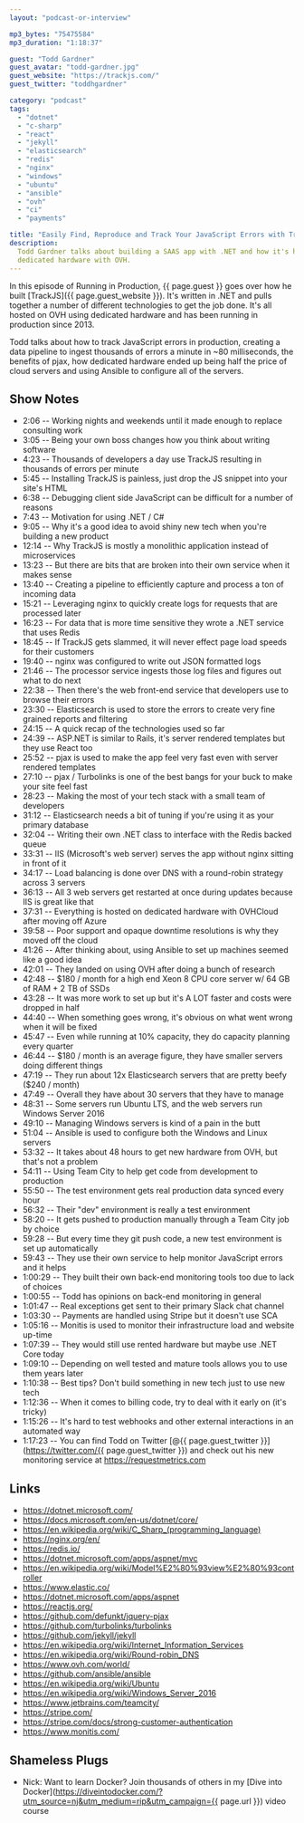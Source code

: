 ```yaml
---
layout: "podcast-or-interview"

mp3_bytes: "75475584"
mp3_duration: "1:18:37"

guest: "Todd Gardner"
guest_avatar: "todd-gardner.jpg"
guest_website: "https://trackjs.com/"
guest_twitter: "toddhgardner"

category: "podcast"
tags:
  - "dotnet"
  - "c-sharp"
  - "react"
  - "jekyll"
  - "elasticsearch"
  - "redis"
  - "nginx"
  - "windows"
  - "ubuntu"
  - "ansible"
  - "ovh"
  - "ci"
  - "payments"

title: "Easily Find, Reproduce and Track Your JavaScript Errors with TrackJS"
description:
  Todd Gardner talks about building a SAAS app with .NET and how it's hosted on
  dedicated hardware with OVH.
---
```


In this episode of Running in Production, {{ page.guest }} goes over how he
built [TrackJS]({{ page.guest_website }}). It's written in .NET and pulls
together a number of different technologies to get the job done. It's all
hosted on OVH using dedicated hardware and has been running in production since
2013.

Todd talks about how to track JavaScript errors in production, creating a
data pipeline to ingest thousands of errors a minute in ~80 milliseconds, the
benefits of pjax, how dedicated hardware ended up being half the price of
cloud servers and using Ansible to configure all of the servers.

## Show Notes

- 2:06 -- Working nights and weekends until it made enough to replace consulting work
- 3:05 -- Being your own boss changes how you think about writing software
- 4:23 -- Thousands of developers a day use TrackJS resulting in thousands of errors per minute
- 5:45 -- Installing TrackJS is painless, just drop the JS snippet into your site's HTML
- 6:38 -- Debugging client side JavaScript can be difficult for a number of reasons
- 7:43 -- Motivation for using .NET / C#
- 9:05 -- Why it's a good idea to avoid shiny new tech when you're building a new product
- 12:14 -- Why TrackJS is mostly a monolithic application instead of microservices
- 13:23 -- But there are bits that are broken into their own service when it makes sense
- 13:40 -- Creating a pipeline to efficiently capture and process a ton of incoming data
- 15:21 -- Leveraging nginx to quickly create logs for requests that are processed later
- 16:23 -- For data that is more time sensitive they wrote a .NET service that uses Redis
- 18:45 -- If TrackJS gets slammed, it will never effect page load speeds for their customers
- 19:40 -- nginx was configured to write out JSON formatted logs
- 21:46 -- The processor service ingests those log files and figures out what to do next
- 22:38 -- Then there's the web front-end service that developers use to browse their errors
- 23:30 -- Elasticsearch is used to store the errors to create very fine grained reports and filtering
- 24:15 -- A quick recap of the technologies used so far
- 24:39 -- ASP.NET is similar to Rails, it's server rendered templates but they use React too
- 25:52 -- pjax is used to make the app feel very fast even with server rendered templates
- 27:10 -- pjax / Turbolinks is one of the best bangs for your buck to make your site feel fast
- 28:23 -- Making the most of your tech stack with a small team of developers
- 31:12 -- Elasticsearch needs a bit of tuning if you're using it as your primary database
- 32:04 -- Writing their own .NET class to interface with the Redis backed queue
- 33:31 -- IIS (Microsoft's web server) serves the app without nginx sitting in front of it
- 34:17 -- Load balancing is done over DNS with a round-robin strategy across 3 servers
- 36:13 -- All 3 web servers get restarted at once during updates because IIS is great like that
- 37:31 -- Everything is hosted on dedicated hardware with OVHCloud after moving off Azure
- 39:58 -- Poor support and opaque downtime resolutions is why they moved off the cloud
- 41:26 -- After thinking about, using Ansible to set up machines seemed like a good idea
- 42:01 -- They landed on using OVH after doing a bunch of research
- 42:48 -- $180 / month for a high end Xeon 8 CPU core server w/ 64 GB of RAM + 2 TB of SSDs
- 43:28 -- It was more work to set up but it's A LOT faster and costs were dropped in half
- 44:40 -- When something goes wrong, it's obvious on what went wrong when it will be fixed
- 45:47 -- Even while running at 10% capacity, they do capacity planning every quarter
- 46:44 -- $180 / month is an average figure, they have smaller servers doing different things
- 47:19 -- They run about 12x Elasticsearch servers that are pretty beefy ($240 / month)
- 47:49 -- Overall they have about 30 servers that they have to manage
- 48:31 -- Some servers run Ubuntu LTS, and the web servers run Windows Server 2016
- 49:10 -- Managing Windows servers is kind of a pain in the butt
- 51:04 -- Ansible is used to configure both the Windows and Linux servers
- 53:32 -- It takes about 48 hours to get new hardware from OVH, but that's not a problem
- 54:11 -- Using Team City to help get code from development to production
- 55:50 -- The test environment gets real production data synced every hour
- 56:32 -- Their "dev" environment is really a test environment
- 58:20 -- It gets pushed to production manually through a Team City job by choice
- 59:28 -- But every time they git push code, a new test environment is set up automatically
- 59:43 -- They use their own service to help monitor JavaScript errors and it helps
- 1:00:29 -- They built their own back-end monitoring tools too due to lack of choices
- 1:00:55 -- Todd has opinions on back-end monitoring in general
- 1:01:47 -- Real exceptions get sent to their primary Slack chat channel
- 1:03:30 -- Payments are handled using Stripe but it doesn't use SCA
- 1:05:16 -- Monitis is used to monitor their infrastructure load and website up-time 
- 1:07:39 -- They would still use rented hardware but maybe use .NET Core today
- 1:09:10 -- Depending on well tested and mature tools allows you to use them years later
- 1:10:38 -- Best tips? Don't build something in new tech just to use new tech 
- 1:12:36 -- When it comes to billing code, try to deal with it early on (it's tricky)
- 1:15:26 -- It's hard to test webhooks and other external interactions in an automated way
- 1:17:23 -- You can find Todd on Twitter [@{{ page.guest_twitter }}](https://twitter.com/{{ page.guest_twitter }}) and check out his new monitoring service at <https://requestmetrics.com>

## Links

- <https://dotnet.microsoft.com/>
- <https://docs.microsoft.com/en-us/dotnet/core/>
- <https://en.wikipedia.org/wiki/C_Sharp_(programming_language)>
- <https://nginx.org/en/>
- <https://redis.io/>
- <https://dotnet.microsoft.com/apps/aspnet/mvc>
- <https://en.wikipedia.org/wiki/Model%E2%80%93view%E2%80%93controller>
- <https://www.elastic.co/>
- <https://dotnet.microsoft.com/apps/aspnet>
- <https://reactjs.org/>
- <https://github.com/defunkt/jquery-pjax>
- <https://github.com/turbolinks/turbolinks>
- <https://github.com/jekyll/jekyll>
- <https://en.wikipedia.org/wiki/Internet_Information_Services>
- <https://en.wikipedia.org/wiki/Round-robin_DNS>
- <https://www.ovh.com/world/>
- <https://github.com/ansible/ansible>
- <https://en.wikipedia.org/wiki/Ubuntu>
- <https://en.wikipedia.org/wiki/Windows_Server_2016>
- <https://www.jetbrains.com/teamcity/>
- <https://stripe.com/>
- <https://stripe.com/docs/strong-customer-authentication>
- <https://www.monitis.com/>

## Shameless Plugs

- Nick: Want to learn Docker? Join thousands of others in my
  [Dive into Docker](https://diveintodocker.com/?utm_source=nj&utm_medium=rip&utm_campaign={{ page.url }})
  video course
